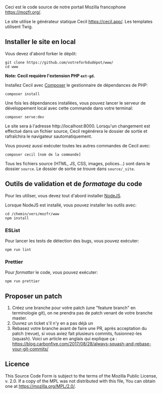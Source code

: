 Ceci est le code source de notre portail Mozilla francophone <https://mozfr.org/>.

Le site utilise le générateur statique Cecil <https://cecil.app/>. Les templates
utilisent Twig.

## Installer le site en local

Vous devez d'abord forker le dépôt:
```
git clone https://github.com/votreforkdudépot/www/
cd www
```

**Note: Cecil requière l'extension PHP `ext-gd`.**

Installez Cecil avec [Composer](https://getcomposer.org) le gestionnaire de
dépendances de PHP:

```
composer install
```

Une fois les dépendances installées, vous pouvez lancer le serveur de
développement local avec cette commande dans votre terminal:

```
composer serve:dev
```

Le site sera à l'adresse http://localhost:8000. Lorsqu'un changement est effectué
dans un fichier source, Cecil regénérera le dossier de sortie et rafraîchira le
navigateur sautomatiquement.

Vous pouvez aussi exécuter toutes les autres commandes de Cecil avec:

```
composer cecil [nom de la commande]
```

Tous les fichiers source (HTML, JS, CSS, images, polices…) sont dans le
dossier `source`. Le dossier de sortie se trouve dans `source/_site`.

## Outils de validation et de _formatage_ du code

Pour les utiliser, vous devez tout d'abord installer
[NodeJS](https://nodejs.org/fr/download).

Lorsque NodeJS est installé, vous pouvez installer les outils avec:

```
cd /chemin/vers/mozfr/www
npm install
```

### ESList

Pour lancer les tests de détection des bugs, vous pouvez exécuter:

```
npm run lint
```

### Prettier

Pour _formatter_ le code, vous pouvez exécuter:

```
npm run prettier
```

## Proposer un patch

1. Créez une branche pour votre patch (une "feature branch" en terminologie git),
   on ne prendra pas de patch venant de votre branche master.
2. Ouvrez un ticket s'il n'y en a pas déjà un
3. Rebasez votre branche avant de faire une PR, après acceptation du patch
   (revue), si vous aviez fait plusieurs commits, fusionnez-les (squash). Voici
   un article en anglais qui explique ça :
   https://blog.carbonfive.com/2017/08/28/always-squash-and-rebase-your-git-commits/

## Licence

This Source Code Form is subject to the terms of the Mozilla Public
License, v. 2.0. If a copy of the MPL was not distributed with this
file, You can obtain one at https://mozilla.org/MPL/2.0/.
